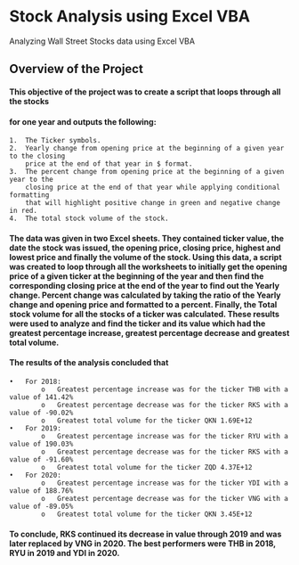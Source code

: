 
# Stock Analysis using Excel VBA

Analyzing Wall Street Stocks data using Excel VBA


## Overview of the Project
#### This objective of the project was to create a script that loops through all the stocks
#### for one year and outputs the following:
    1.  The Ticker symbols.
    2.  Yearly change from opening price at the beginning of a given year to the closing
        price at the end of that year in $ format. 
    3.  The percent change from opening price at the beginning of a given year to the
        closing price at the end of that year while applying conditional formatting
        that will highlight positive change in green and negative change in red.
    4.  The total stock volume of the stock.
#### The data was given in two Excel sheets. They contained ticker value, the date the stock was issued, the opening price, closing price, highest and lowest price and finally the volume of the stock. Using this data, a script was created to loop through all the worksheets to initially get the opening price of a given ticker at the beginning of the year and then find the corresponding closing price at the end of the year to find out the Yearly change. Percent change was calculated by taking the ratio of the Yearly change and opening price and formatted to a percent. Finally, the Total stock volume for all the stocks of a ticker was calculated. These results were used to analyze and find the ticker and its value which had the greatest percentage increase, greatest percentage decrease and greatest total volume.
#### The results of the analysis concluded that 
    •	For 2018:
            o	Greatest percentage increase was for the ticker THB with a value of 141.42%
            o	Greatest percentage decrease was for the ticker RKS with a value of -90.02%
            o	Greatest total volume for the ticker QKN 1.69E+12 
    •	For 2019:
            o	Greatest percentage increase was for the ticker RYU with a value of 190.03%
            o	Greatest percentage decrease was for the ticker RKS with a value of -91.60% 
            o	Greatest total volume for the ticker ZQD 4.37E+12 
    •	For 2020:
            o	Greatest percentage increase was for the ticker YDI with a value of 188.76%
            o	Greatest percentage decrease was for the ticker VNG with a value of -89.05% 
            o	Greatest total volume for the ticker QKN 3.45E+12
#### To conclude, RKS continued its decrease in value through 2019 and was later replaced by VNG in 2020. The best performers were THB in 2018, RYU in 2019 and YDI in 2020.
